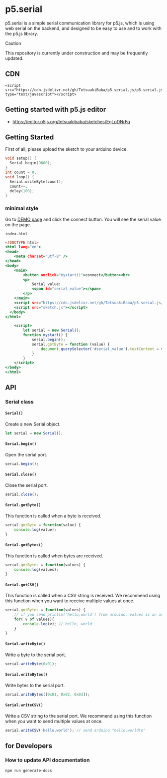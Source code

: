 # p5.serial
p5.serial is a simple serial communication library for p5.js, which is using web serial on the backend, and designed to be easy to use and to work with the p5.js library. 

> [!CAUTION]
> This repository is currently under construction and may be frequently updated.

## CDN
```
<script src="https://cdn.jsdelivr.net/gh/TetsuakiBaba/p5.serial.js/p5.serial.js" type="text/javascript"></script>
```

## Getting started with p5.js editor
  * https://editor.p5js.org/tetsuakibaba/sketches/EgLpDNrFq

## Getting Started
First of all, please upload the sketch to your arduino device. 
```cpp
void setup() {
  Serial.begin(9600);
}
int count = 0;
void loop() {
  Serial.writeByte(count);
  count++;
  delay(100);
}
```
### minimal style
Go to [DEMO page](https://tetsuakibaba.github.io/p5.serial/samples/minimal.html) and click the connect button. You will see the serial value on the page.

`index.html`
```html:index.html
<!DOCTYPE html>
<html lang="en">
<head>
    <meta charset="utf-8" />
</head>
<body>
    <main>
        <button onclick="mystart()">connect</button><br>
        <p>
            Serial value:
            <span id="serial_value"></span>
        </p>
    </main>
    <script src="https://cdn.jsdelivr.net/gh/TetsuakiBaba/p5.serial.js/p5.serial.js" type="text/javascript"></script>
    <script src="sketch.js"></script>
  </body>
</html>

    <script>
        let serial = new Serial();
        function mystart() {
            serial.begin();
            serial.gotByte = function (value) {
                document.querySelector('#serial_value').textContent = value;
            }
        }
    </script>
</body>
</html>
```

## API
### Serial class
#### `Serial()`
Create a new Serial object.
```javascript
let serial = new Serial();
```
#### `Serial.begin()`
Open the serial port.
```javascript
serial.begin();
```

#### `Serial.close()`
Close the serial port.
```javascript
serial.close();
```

#### `Serial.gotByte()`
This function is called when a byte is received.
```javascript
serial.gotByte = function(value) {
    console.log(value);
}
```

#### `Serial.gotBytes()`
This function is called when bytes are received.
```javascript
serial.gotBytes = function(values) {
    console.log(values);
}
```

#### `Serial.gotCSV()`
This function is called when a CSV string is received. We recommend using this function when you want to receive multiple values at once.

```javascript
serial.gotBytes = function(values) {
    // if you send println('hello,world') from arduino, values is an array of number. ex) ['hello', 'world']    
    for( v of values){
        console.log(v); // hello, world
    }
}
```

#### `Serial.writeByte()`
Write a byte to the serial port.
```javascript
serial.writeByte(0x01);
```

#### `Serial.writeBytes()`
Write bytes to the serial port.
```javascript
serial.writeBytes([0x01, 0x02, 0x03]);
```

#### `Serial.writeCSV()`
Write a CSV string to the serial port. We recommend using this function when you want to send multiple values at once.
```javascript
serial.writeCSV('hello,world'); // send arduino "hello,world\n"
```

## for Developers

### How to update API documentation
```bash
npm run generate-docs
```

